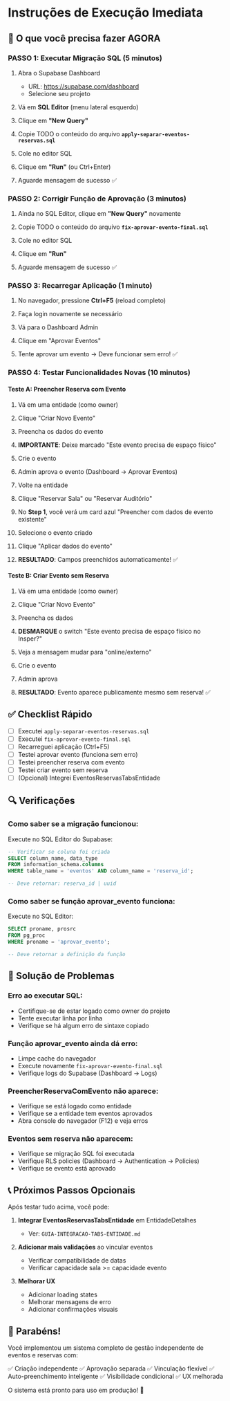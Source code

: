 # Instruções de Execução Imediata

## 🎯 O que você precisa fazer AGORA

### PASSO 1: Executar Migração SQL (5 minutos)

1. Abra o Supabase Dashboard
   - URL: https://supabase.com/dashboard
   - Selecione seu projeto

2. Vá em **SQL Editor** (menu lateral esquerdo)

3. Clique em **"New Query"**

4. Copie TODO o conteúdo do arquivo **`apply-separar-eventos-reservas.sql`**

5. Cole no editor SQL

6. Clique em **"Run"** (ou Ctrl+Enter)

7. Aguarde mensagem de sucesso ✅

### PASSO 2: Corrigir Função de Aprovação (3 minutos)

1. Ainda no SQL Editor, clique em **"New Query"** novamente

2. Copie TODO o conteúdo do arquivo **`fix-aprovar-evento-final.sql`**

3. Cole no editor SQL

4. Clique em **"Run"**

5. Aguarde mensagem de sucesso ✅

### PASSO 3: Recarregar Aplicação (1 minuto)

1. No navegador, pressione **Ctrl+F5** (reload completo)

2. Faça login novamente se necessário

3. Vá para o Dashboard Admin

4. Clique em "Aprovar Eventos"

5. Tente aprovar um evento → Deve funcionar sem erro! ✅

### PASSO 4: Testar Funcionalidades Novas (10 minutos)

#### Teste A: Preencher Reserva com Evento

1. Vá em uma entidade (como owner)

2. Clique "Criar Novo Evento"

3. Preencha os dados do evento

4. **IMPORTANTE**: Deixe marcado "Este evento precisa de espaço físico"

5. Crie o evento

6. Admin aprova o evento (Dashboard → Aprovar Eventos)

7. Volte na entidade

8. Clique "Reservar Sala" ou "Reservar Auditório"

9. No **Step 1**, você verá um card azul "Preencher com dados de evento existente"

10. Selecione o evento criado

11. Clique "Aplicar dados do evento"

12. **RESULTADO**: Campos preenchidos automaticamente! ✅

#### Teste B: Criar Evento sem Reserva

1. Vá em uma entidade (como owner)

2. Clique "Criar Novo Evento"

3. Preencha os dados

4. **DESMARQUE** o switch "Este evento precisa de espaço físico no Insper?"

5. Veja a mensagem mudar para "online/externo"

6. Crie o evento

7. Admin aprova

8. **RESULTADO**: Evento aparece publicamente mesmo sem reserva! ✅

## ✅ Checklist Rápido

- [ ] Executei `apply-separar-eventos-reservas.sql`
- [ ] Executei `fix-aprovar-evento-final.sql`
- [ ] Recarreguei aplicação (Ctrl+F5)
- [ ] Testei aprovar evento (funciona sem erro)
- [ ] Testei preencher reserva com evento
- [ ] Testei criar evento sem reserva
- [ ] (Opcional) Integrei EventosReservasTabsEntidade

## 🔍 Verificações

### Como saber se a migração funcionou:

Execute no SQL Editor do Supabase:

```sql
-- Verificar se coluna foi criada
SELECT column_name, data_type 
FROM information_schema.columns 
WHERE table_name = 'eventos' AND column_name = 'reserva_id';

-- Deve retornar: reserva_id | uuid
```

### Como saber se função aprovar_evento funciona:

Execute no SQL Editor:

```sql
SELECT proname, prosrc 
FROM pg_proc 
WHERE proname = 'aprovar_evento';

-- Deve retornar a definição da função
```

## 🐛 Solução de Problemas

### Erro ao executar SQL:
- Certifique-se de estar logado como owner do projeto
- Tente executar linha por linha
- Verifique se há algum erro de sintaxe copiado

### Função aprovar_evento ainda dá erro:
- Limpe cache do navegador
- Execute novamente `fix-aprovar-evento-final.sql`
- Verifique logs do Supabase (Dashboard → Logs)

### PreencherReservaComEvento não aparece:
- Verifique se está logado como entidade
- Verifique se a entidade tem eventos aprovados
- Abra console do navegador (F12) e veja erros

### Eventos sem reserva não aparecem:
- Verifique se migração SQL foi executada
- Verifique RLS policies (Dashboard → Authentication → Policies)
- Verifique se evento está aprovado

## 📞 Próximos Passos Opcionais

Após testar tudo acima, você pode:

1. **Integrar EventosReservasTabsEntidade** em EntidadeDetalhes
   - Ver: `GUIA-INTEGRACAO-TABS-ENTIDADE.md`

2. **Adicionar mais validações** ao vincular eventos
   - Verificar compatibilidade de datas
   - Verificar capacidade sala >= capacidade evento

3. **Melhorar UX**
   - Adicionar loading states
   - Melhorar mensagens de erro
   - Adicionar confirmações visuais

## 🎉 Parabéns!

Você implementou um sistema completo de gestão independente de eventos e reservas com:

✅ Criação independente
✅ Aprovação separada
✅ Vinculação flexível
✅ Auto-preenchimento inteligente
✅ Visibilidade condicional
✅ UX melhorada

O sistema está pronto para uso em produção! 🚀

